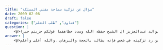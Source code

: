 ```yaml
---
title: "سؤال عن تزكية سماحة مفتي المملكة"
date: 2009-02-06
draft: false
categories: ["فتاوى", "طلب العلم"]
question: |
    <p>شيخنا وفقك الله أشهد الله انا نحبك في الله..سؤالي هو..يتجرأ بعض الأشخاص المنسوبين للدعوة على قول إنا لا نقبل تزكية المفتي سماحة الشيخ الوالد عبدالعزيز ال الشيخ حفظه الله وسدد خطاهفما قولكم جزيتم خيرا</p>
answer: |
    <p>أحبك الله تعالى الذي أحببتني فيه وأسأله جل في علاه أن يجمعنا في جنات النعيم مع النبي الأمين صلى الله عليه وسلم وصحابته رضي الله عنهم أجمعينيا أبا محمد لا أعلم ما مقصود هؤلاء الذين لا يقبلون تزكية فضيلة الشيخ عبدالعزيز حفظه الله تعالى والأصل أن تزكية الشيخ مقبولة حيث إن الشيخ من العلماء الأفاضل ومن رد تزكيته في شخص فإنه يطالب بالحجة والبرهان .والله أعلى وأعلم</p>
---
```


